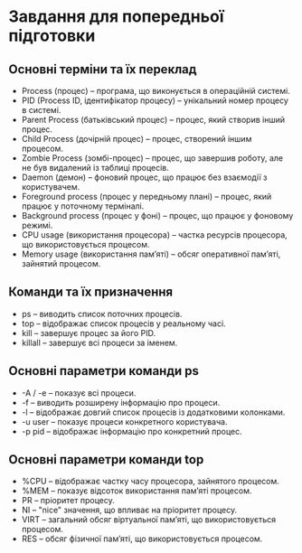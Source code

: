 # Завдання для попередньої підготовки 

## Основні терміни та їх переклад

- Process (процес) – програма, що виконується в операційній системі.
- PID (Process ID, ідентифікатор процесу) – унікальний номер процесу в системі.
- Parent Process (батьківський процес) – процес, який створив інший процес.
- Child Process (дочірній процес) – процес, створений іншим процесом.
- Zombie Process (зомбі-процес) – процес, що завершив роботу, але не був видалений із таблиці процесів.
- Daemon (демон) – фоновий процес, що працює без взаємодії з користувачем.
- Foreground process (процес у передньому плані) – процес, який працює у поточному терміналі.
- Background process (процес у фоні) – процес, що працює у фоновому режимі.
- CPU usage (використання процесора) – частка ресурсів процесора, що використовується процесом.
- Memory usage (використання пам’яті) – обсяг оперативної пам’яті, зайнятий процесом.

## Команди та їх призначення

- ps – виводить список поточних процесів.
- top – відображає список процесів у реальному часі.
- kill – завершує процес за його PID.
- killall – завершує всі процеси за іменем.

## Основні параметри команди ps

- -A / -e – показує всі процеси.
- -f – виводить розширену інформацію про процеси.
- -l – відображає довгий список процесів із додатковими колонками.
- -u user – показує процеси конкретного користувача.
- -p pid – відображає інформацію про конкретний процес.

## Основні параметри команди top

- %CPU – відображає частку часу процесора, зайнятого процесом.
- %MEM – показує відсоток використання пам’яті процесом.
- PR – пріоритет процесу.
- NI – "nice" значення, що впливає на пріоритет процесу.
- VIRT – загальний обсяг віртуальної пам’яті, що використовується процесом.
- RES – обсяг фізичної пам’яті, що використовується процесом.
